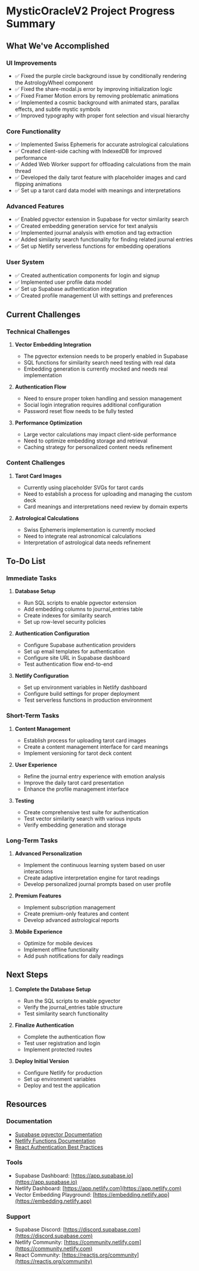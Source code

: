 # MysticOracleV2 Project Progress Summary

## What We've Accomplished

### UI Improvements
- ✅ Fixed the purple circle background issue by conditionally rendering the AstrologyWheel component
- ✅ Fixed the share-modal.js error by improving initialization logic
- ✅ Fixed Framer Motion errors by removing problematic animations
- ✅ Implemented a cosmic background with animated stars, parallax effects, and subtle mystic symbols
- ✅ Improved typography with proper font selection and visual hierarchy

### Core Functionality
- ✅ Implemented Swiss Ephemeris for accurate astrological calculations
- ✅ Created client-side caching with IndexedDB for improved performance
- ✅ Added Web Worker support for offloading calculations from the main thread
- ✅ Developed the daily tarot feature with placeholder images and card flipping animations
- ✅ Set up a tarot card data model with meanings and interpretations

### Advanced Features
- ✅ Enabled pgvector extension in Supabase for vector similarity search
- ✅ Created embedding generation service for text analysis
- ✅ Implemented journal analysis with emotion and tag extraction
- ✅ Added similarity search functionality for finding related journal entries
- ✅ Set up Netlify serverless functions for embedding operations

### User System
- ✅ Created authentication components for login and signup
- ✅ Implemented user profile data model
- ✅ Set up Supabase authentication integration
- ✅ Created profile management UI with settings and preferences

## Current Challenges

### Technical Challenges
1. **Vector Embedding Integration**
   - The pgvector extension needs to be properly enabled in Supabase
   - SQL functions for similarity search need testing with real data
   - Embedding generation is currently mocked and needs real implementation

2. **Authentication Flow**
   - Need to ensure proper token handling and session management
   - Social login integration requires additional configuration
   - Password reset flow needs to be fully tested

3. **Performance Optimization**
   - Large vector calculations may impact client-side performance
   - Need to optimize embedding storage and retrieval
   - Caching strategy for personalized content needs refinement

### Content Challenges
1. **Tarot Card Images**
   - Currently using placeholder SVGs for tarot cards
   - Need to establish a process for uploading and managing the custom deck
   - Card meanings and interpretations need review by domain experts

2. **Astrological Calculations**
   - Swiss Ephemeris implementation is currently mocked
   - Need to integrate real astronomical calculations
   - Interpretation of astrological data needs refinement

## To-Do List

### Immediate Tasks
1. **Database Setup**
   - Run SQL scripts to enable pgvector extension
   - Add embedding columns to journal_entries table
   - Create indexes for similarity search
   - Set up row-level security policies

2. **Authentication Configuration**
   - Configure Supabase authentication providers
   - Set up email templates for authentication
   - Configure site URL in Supabase dashboard
   - Test authentication flow end-to-end

3. **Netlify Configuration**
   - Set up environment variables in Netlify dashboard
   - Configure build settings for proper deployment
   - Test serverless functions in production environment

### Short-Term Tasks
1. **Content Management**
   - Establish process for uploading tarot card images
   - Create a content management interface for card meanings
   - Implement versioning for tarot deck content

2. **User Experience**
   - Refine the journal entry experience with emotion analysis
   - Improve the daily tarot card presentation
   - Enhance the profile management interface

3. **Testing**
   - Create comprehensive test suite for authentication
   - Test vector similarity search with various inputs
   - Verify embedding generation and storage

### Long-Term Tasks
1. **Advanced Personalization**
   - Implement the continuous learning system based on user interactions
   - Create adaptive interpretation engine for tarot readings
   - Develop personalized journal prompts based on user profile

2. **Premium Features**
   - Implement subscription management
   - Create premium-only features and content
   - Develop advanced astrological reports

3. **Mobile Experience**
   - Optimize for mobile devices
   - Implement offline functionality
   - Add push notifications for daily readings

## Next Steps

1. **Complete the Database Setup**
   - Run the SQL scripts to enable pgvector
   - Verify the journal_entries table structure
   - Test similarity search functionality

2. **Finalize Authentication**
   - Complete the authentication flow
   - Test user registration and login
   - Implement protected routes

3. **Deploy Initial Version**
   - Configure Netlify for production
   - Set up environment variables
   - Deploy and test the application

## Resources

### Documentation
- [Supabase pgvector Documentation](https://supabase.com/docs/guides/database/extensions/pgvector)
- [Netlify Functions Documentation](https://docs.netlify.com/functions/overview/)
- [React Authentication Best Practices](https://reactjs.org/docs/security.html)

### Tools
- Supabase Dashboard: [https://app.supabase.io](https://app.supabase.io)
- Netlify Dashboard: [https://app.netlify.com](https://app.netlify.com)
- Vector Embedding Playground: [https://embedding.netlify.app](https://embedding.netlify.app)

### Support
- Supabase Discord: [https://discord.supabase.com](https://discord.supabase.com)
- Netlify Community: [https://community.netlify.com](https://community.netlify.com)
- React Community: [https://reactjs.org/community](https://reactjs.org/community)
